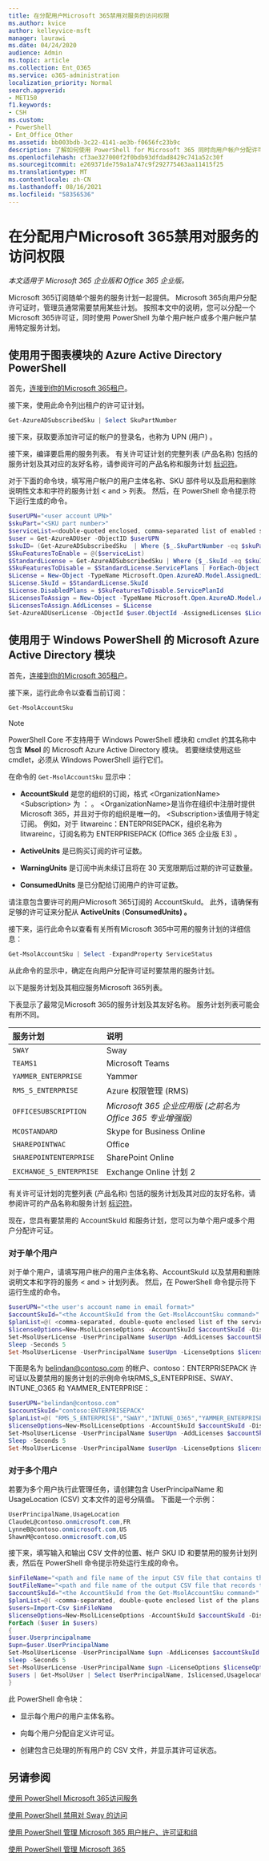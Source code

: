 ```yaml
---
title: 在分配用户Microsoft 365禁用对服务的访问权限
ms.author: kvice
author: kelleyvice-msft
manager: laurawi
ms.date: 04/24/2020
audience: Admin
ms.topic: article
ms.collection: Ent_O365
ms.service: o365-administration
localization_priority: Normal
search.appverid:
- MET150
f1.keywords:
- CSH
ms.custom:
- PowerShell
- Ent_Office_Other
ms.assetid: bb003bdb-3c22-4141-ae3b-f0656fc23b9c
description: 了解如何使用 PowerShell for Microsoft 365 同时向用户帐户分配许可证和禁用特定服务Microsoft 365。
ms.openlocfilehash: cf3ae327000f2f0bdb93dfdad8429c741a52c30f
ms.sourcegitcommit: e269371de759a1a747c9f292775463aa11415f25
ms.translationtype: MT
ms.contentlocale: zh-CN
ms.lasthandoff: 08/16/2021
ms.locfileid: "58356536"
---
```

# <a name="disable-access-to-microsoft-365-services-while-assigning-user-licenses"></a>在分配用户Microsoft 365禁用对服务的访问权限

*本文适用于 Microsoft 365 企业版和 Office 365 企业版。*

Microsoft 365订阅随单个服务的服务计划一起提供。 Microsoft 365向用户分配许可证时，管理员通常需要禁用某些计划。 按照本文中的说明，您可以分配一个Microsoft 365许可证，同时使用 PowerShell 为单个用户帐户或多个用户帐户禁用特定服务计划。

## <a name="use-the-azure-active-directory-powershell-for-graph-module"></a>使用用于图表模块的 Azure Active Directory PowerShell

首先，[连接到你的Microsoft 365租户](connect-to-microsoft-365-powershell.md#connect-with-the-azure-active-directory-powershell-for-graph-module)。


接下来，使用此命令列出租户的许可证计划。

```powershell
Get-AzureADSubscribedSku | Select SkuPartNumber
```

接下来，获取要添加许可证的帐户的登录名，也称为 UPN (用户) 。

接下来，编译要启用的服务列表。 有关许可证计划的完整列表 (产品名称) 包括的服务计划及其对应的友好名称，请参阅许可的产品名称和服务计划 [标识符](/azure/active-directory/users-groups-roles/licensing-service-plan-reference)。

对于下面的命令块，填写用户帐户的用户主体名称、SKU 部件号以及启用和删除说明性文本和字符的服务计划 \< and > 列表。 然后，在 PowerShell 命令提示符下运行生成的命令。

```powershell
$userUPN="<user account UPN>"
$skuPart="<SKU part number>"
$serviceList=<double-quoted enclosed, comma-separated list of enabled services>
$user = Get-AzureADUser -ObjectID $userUPN
$skuID= (Get-AzureADSubscribedSku  | Where {$_.SkuPartNumber -eq $skuPart}).SkuID
$SkuFeaturesToEnable = @($serviceList)
$StandardLicense = Get-AzureADSubscribedSku | Where {$_.SkuId -eq $skuID}
$SkuFeaturesToDisable = $StandardLicense.ServicePlans | ForEach-Object { $_ | Where {$_.ServicePlanName -notin $SkuFeaturesToEnable }}
$License = New-Object -TypeName Microsoft.Open.AzureAD.Model.AssignedLicense
$License.SkuId = $StandardLicense.SkuId
$License.DisabledPlans = $SkuFeaturesToDisable.ServicePlanId
$LicensesToAssign = New-Object -TypeName Microsoft.Open.AzureAD.Model.AssignedLicenses
$LicensesToAssign.AddLicenses = $License
Set-AzureADUserLicense -ObjectId $user.ObjectId -AssignedLicenses $LicensesToAssign
```

## <a name="use-the-microsoft-azure-active-directory-module-for-windows-powershell"></a>使用用于 Windows PowerShell 的 Microsoft Azure Active Directory 模块

首先，[连接到你的Microsoft 365租户](connect-to-microsoft-365-powershell.md#connect-with-the-microsoft-azure-active-directory-module-for-windows-powershell)。

接下来，运行此命令以查看当前订阅：

```powershell
Get-MsolAccountSku
```

>[!Note]
>PowerShell Core 不支持用于 Windows PowerShell 模块和 cmdlet 的其名称中包含 **Msol** 的 Microsoft Azure Active Directory 模块。 若要继续使用这些 cmdlet，必须从 Windows PowerShell 运行它们。
>

在命令的  `Get-MsolAccountSku` 显示中：

- **AccountSkuId** 是您的组织的订阅，格式 \<OrganizationName> \<Subscription> 为 ： 。 \<OrganizationName>是当你在组织中注册时提供Microsoft 365，并且对于你的组织是唯一的。 \<Subscription>该值用于特定订阅。 例如，对于 litwareinc：ENTERPRISEPACK，组织名称为 litwareinc，订阅名称为 ENTERPRISEPACK (Office 365 企业版 E3) 。

- **ActiveUnits** 是已购买订阅的许可证数。

- **WarningUnits** 是订阅中尚未续订且将在 30 天宽限期后过期的许可证数量。

- **ConsumedUnits** 是已分配给订阅用户的许可证数。

请注意包含要许可的用户Microsoft 365订阅的 AccountSkuId。 此外，请确保有足够的许可证来分配从 **ActiveUnits** (**ConsumedUnits) 。**

接下来，运行此命令以查看有关所有Microsoft 365中可用的服务计划的详细信息：

```powershell
Get-MsolAccountSku | Select -ExpandProperty ServiceStatus
```

从此命令的显示中，确定在向用户分配许可证时要禁用的服务计划。

以下是服务计划及其相应服务Microsoft 365列表。

下表显示了最常见Microsoft 365的服务计划及其友好名称。 服务计划列表可能会有所不同。

|**服务计划**|**说明**|
|:-----|:-----|
| `SWAY` <br/> |Sway  <br/> |
| `TEAMS1` <br/> |Microsoft Teams  <br/> |
| `YAMMER_ENTERPRISE` <br/> |Yammer  <br/> |
| `RMS_S_ENTERPRISE` <br/> |Azure 权限管理 (RMS)  <br/> |
| `OFFICESUBSCRIPTION` <br/> |*Microsoft 365 企业应用版 (之前名为 Office 365 专业增强版)*  <br/> |
| `MCOSTANDARD` <br/> |Skype for Business Online  <br/> |
| `SHAREPOINTWAC` <br/> |Office   <br/> |
| `SHAREPOINTENTERPRISE` <br/> |SharePoint Online  <br/> |
| `EXCHANGE_S_ENTERPRISE` <br/> |Exchange Online 计划 2  <br/> |

有关许可证计划的完整列表 (产品名称) 包括的服务计划及其对应的友好名称，请参阅许可的产品名称和服务计划 [标识符](/azure/active-directory/users-groups-roles/licensing-service-plan-reference)。

现在，您具有要禁用的 AccountSkuId 和服务计划，您可以为单个用户或多个用户分配许可证。

### <a name="for-a-single-user"></a>对于单个用户

对于单个用户，请填写用户帐户的用户主体名称、AccountSkuId 以及禁用和删除说明文本和字符的服务 \< and > 计划列表。 然后，在 PowerShell 命令提示符下运行生成的命令。

```powershell
$userUPN="<the user's account name in email format>"
$accountSkuId="<the AccountSkuId from the Get-MsolAccountSku command>"
$planList=@( <comma-separated, double-quote enclosed list of the service plans to disable> )
$licenseOptions=New-MsolLicenseOptions -AccountSkuId $accountSkuId -DisabledPlans $planList
Set-MsolUserLicense -UserPrincipalName $userUpn -AddLicenses $accountSkuId -ErrorAction SilentlyContinue
Sleep -Seconds 5
Set-MsolUserLicense -UserPrincipalName $userUpn -LicenseOptions $licenseOptions -ErrorAction SilentlyContinue
```

下面是名为 belindan@contoso.com 的帐户、contoso：ENTERPRISEPACK 许可证以及要禁用的服务计划的示例命令块RMS_S_ENTERPRISE、SWAY、INTUNE_O365 和 YAMMER_ENTERPRISE：

```powershell
$userUPN="belindan@contoso.com"
$accountSkuId="contoso:ENTERPRISEPACK"
$planList=@( "RMS_S_ENTERPRISE","SWAY","INTUNE_O365","YAMMER_ENTERPRISE" )
$licenseOptions=New-MsolLicenseOptions -AccountSkuId $accountSkuId -DisabledPlans $planList
Set-MsolUserLicense -UserPrincipalName $userUpn -AddLicenses $accountSkuId -ErrorAction SilentlyContinue
Sleep -Seconds 5
Set-MsolUserLicense -UserPrincipalName $userUpn -LicenseOptions $licenseOptions -ErrorAction SilentlyContinue
```

### <a name="for-multiple-users"></a>对于多个用户

若要为多个用户执行此管理任务，请创建包含 UserPrincipalName 和 UsageLocation (CSV) 文本文件的逗号分隔值。 下面是一个示例：

```powershell
UserPrincipalName,UsageLocation
ClaudeL@contoso.onmicrosoft.com,FR
LynneB@contoso.onmicrosoft.com,US
ShawnM@contoso.onmicrosoft.com,US
```

接下来，填写输入和输出 CSV 文件的位置、帐户 SKU ID 和要禁用的服务计划列表，然后在 PowerShell 命令提示符处运行生成的命令。

```powershell
$inFileName="<path and file name of the input CSV file that contains the users, example: C:\admin\Users2License.CSV>"
$outFileName="<path and file name of the output CSV file that records the results, example: C:\admin\Users2License-Done.CSV>"
$accountSkuId="<the AccountSkuId from the Get-MsolAccountSku command>"
$planList=@( <comma-separated, double-quote enclosed list of the plans to disable> )
$users=Import-Csv $inFileName
$licenseOptions=New-MsolLicenseOptions -AccountSkuId $accountSkuId -DisabledPlans $planList
ForEach ($user in $users)
{
$user.Userprincipalname
$upn=$user.UserPrincipalName
Set-MsolUserLicense -UserPrincipalName $upn -AddLicenses $accountSkuId -ErrorAction SilentlyContinue
sleep -Seconds 5
Set-MsolUserLicense -UserPrincipalName $upn -LicenseOptions $licenseOptions -ErrorAction SilentlyContinue
$users | Get-MsolUser | Select UserPrincipalName, Islicensed,Usagelocation | Export-Csv $outFileName
}
```

此 PowerShell 命令块：

- 显示每个用户的用户主体名称。

- 向每个用户分配自定义许可证。

- 创建包含已处理的所有用户的 CSV 文件，并显示其许可证状态。

## <a name="see-also"></a>另请参阅

[使用 PowerShell Microsoft 365访问服务](disable-access-to-services-with-microsoft-365-powershell.md)

[使用 PowerShell 禁用对 Sway 的访问](disable-access-to-sway-with-microsoft-365-powershell.md)

[使用 PowerShell 管理 Microsoft 365 用户帐户、许可证和组](manage-user-accounts-and-licenses-with-microsoft-365-powershell.md)

[使用 PowerShell 管理 Microsoft 365](manage-microsoft-365-with-microsoft-365-powershell.md)